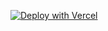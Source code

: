[![Deploy with Vercel](https://vercel.com/button)]([https://vercel.com/new/clone?repository-url=https%3A%2F%2Fgithub.com%2FCatAnd-Dog%2Fwechat_gpt&env=WX_TOKEN,APPID,APPSECRET,CHAT_URL,APIKEY](https://vercel.com/new/clone?repository-url=https%3A%2F%2Fgithub.com%2FCatAnd-Dog%2Femailforward&env=KEY))

